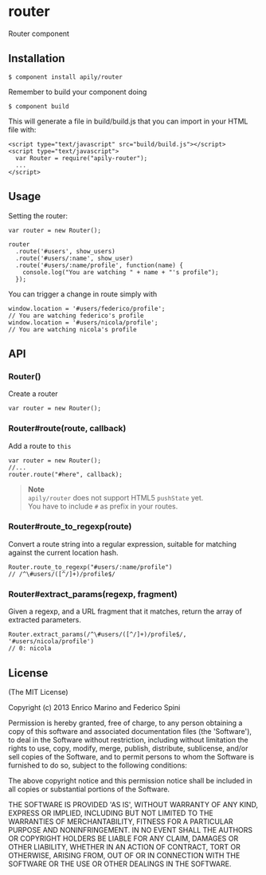 # router

Router component

## Installation

    $ component install apily/router

Remember to build your component doing

    $ component build

This will generate a file in build/build.js that you can import in your HTML file with:

    <script type="text/javascript" src="build/build.js"></script>
    <script type="text/javascript">
      var Router = require("apily-router");
      ...
    </script>

## Usage
Setting the router:

    var router = new Router();
    
    router
      .route('#users', show_users)
      .route('#users/:name', show_user)
      .route('#users/:name/profile', function(name) {
        console.log("You are watching " + name + "'s profile");
      });

You can trigger a change in route simply with

    window.location = '#users/federico/profile';
    // You are watching federico's profile
    window.location = '#users/nicola/profile';
    // You are watching nicola's profile

## API

### Router()
Create a router

    var router = new Router();

### Router#route(route, callback)
Add a route to `this`

    var router = new Router();
    //...
    router.route("#here", callback);

> **Note**  
> `apily/router` does not support HTML5 `pushState` yet.  
> You have to include `#` as prefix in your routes.

### Router#route_to_regexp(route)
Convert a route string into a regular expression, suitable for matching against the current location hash.

    Router.route_to_regexp("#users/:name/profile")
    // /^\#users/([^/]+)/profile$/

### Router#extract_params(regexp, fragment)
Given a regexp, and a URL fragment that it matches, return the array of extracted parameters.

    Router.extract_params(/^\#users/([^/]+)/profile$/, '#users/nicola/profile')
    // 0: nicola

## License

(The MIT License)

Copyright (c) 2013 Enrico Marino and Federico Spini

Permission is hereby granted, free of charge, to any person obtaining
a copy of this software and associated documentation files (the
'Software'), to deal in the Software without restriction, including
without limitation the rights to use, copy, modify, merge, publish,
distribute, sublicense, and/or sell copies of the Software, and to
permit persons to whom the Software is furnished to do so, subject to
the following conditions:

The above copyright notice and this permission notice shall be
included in all copies or substantial portions of the Software.

THE SOFTWARE IS PROVIDED 'AS IS', WITHOUT WARRANTY OF ANY KIND,
EXPRESS OR IMPLIED, INCLUDING BUT NOT LIMITED TO THE WARRANTIES OF
MERCHANTABILITY, FITNESS FOR A PARTICULAR PURPOSE AND NONINFRINGEMENT.
IN NO EVENT SHALL THE AUTHORS OR COPYRIGHT HOLDERS BE LIABLE FOR ANY
CLAIM, DAMAGES OR OTHER LIABILITY, WHETHER IN AN ACTION OF CONTRACT,
TORT OR OTHERWISE, ARISING FROM, OUT OF OR IN CONNECTION WITH THE
SOFTWARE OR THE USE OR OTHER DEALINGS IN THE SOFTWARE.
